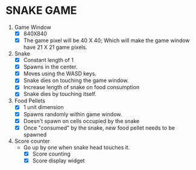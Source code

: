 # SNAKE GAME

1. Game Window
    - [x] 840X840
    - [x] The game pixel will be 40 X 40; Which will make the game window have 21 X 21 game pixels.
2. Snake
    - [x] Constant length of 1
    - [x] Spawns in the center.
    - [x] Moves using the WASD keys.
    - [x] Snake dies on touching the game window.
    - [x] Increase length of snake on food consumption
    - [x] Snake dies by touching itself.
3. Food Pellets
    - [x] 1 unit dimension
    - [x] Spawns randomly within game window.
    - [x] Doesn't spawn on cells occupied by the snake
    - [x] Once "consumed" by the snake, new food pellet needs to be spawned
4. Score counter
    - Go up by one when snake head touches it.
        - [x] Score counting
        - [x] Score display widget
